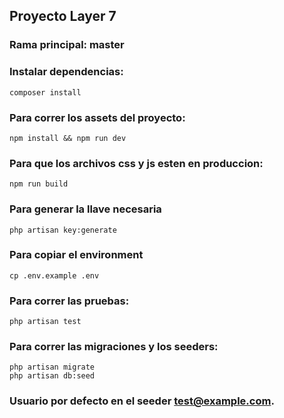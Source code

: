 ## Proyecto Layer 7

### Rama principal: master

### Instalar dependencias:

```
composer install
```

### Para correr los assets del proyecto:

```
npm install && npm run dev
```

### Para que los archivos css y js esten en produccion:

```
npm run build
```

### Para generar la llave necesaria

```
php artisan key:generate
```

### Para copiar el environment

```
cp .env.example .env
```

### Para correr las pruebas:

```
php artisan test
```

### Para correr las migraciones y los seeders:

```
php artisan migrate
php artisan db:seed
```

### Usuario por defecto en el seeder test@example.com.
